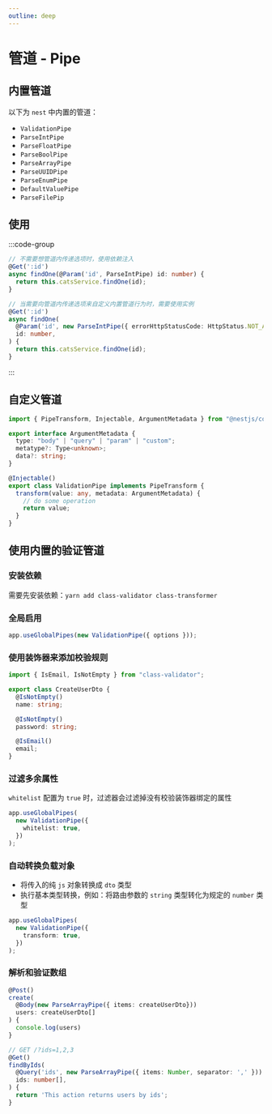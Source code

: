 ```yaml
---
outline: deep
---
```


# 管道 - Pipe

## 内置管道

以下为 `nest` 中内置的管道：

- `ValidationPipe`
- `ParseIntPipe`
- `ParseFloatPipe`
- `ParseBoolPipe`
- `ParseArrayPipe`
- `ParseUUIDPipe`
- `ParseEnumPipe`
- `DefaultValuePipe`
- `ParseFilePip`

## 使用

:::code-group

```ts [DI]
// 不需要想管道内传递选项时，使用依赖注入
@Get(':id')
async findOne(@Param('id', ParseIntPipe) id: number) {
  return this.catsService.findOne(id);
}
```

```ts [options]
// 当需要向管道内传递选项来自定义内置管道行为时，需要使用实例
@Get(':id')
async findOne(
  @Param('id', new ParseIntPipe({ errorHttpStatusCode: HttpStatus.NOT_ACCEPTABLE }))
  id: number,
) {
  return this.catsService.findOne(id);
}
```
:::

## 自定义管道

```ts
import { PipeTransform, Injectable, ArgumentMetadata } from "@nestjs/common";

export interface ArgumentMetadata {
  type: "body" | "query" | "param" | "custom";
  metatype?: Type<unknown>;
  data?: string;
}

@Injectable()
export class ValidationPipe implements PipeTransform {
  transform(value: any, metadata: ArgumentMetadata) {
    // do some operation
    return value;
  }
}
```

## 使用内置的验证管道

### 安装依赖

需要先安装依赖：`yarn add class-validator class-transformer`

### 全局启用

```ts
app.useGlobalPipes(new ValidationPipe({ options }));
```

### 使用装饰器来添加校验规则

```ts
import { IsEmail, IsNotEmpty } from "class-validator";

export class CreateUserDto {
  @IsNotEmpty()
  name: string;

  @IsNotEmpty()
  password: string;

  @IsEmail()
  email;
}
```

### 过滤多余属性

`whitelist` 配置为 `true` 时，过滤器会过滤掉没有校验装饰器绑定的属性

```ts
app.useGlobalPipes(
  new ValidationPipe({
    whitelist: true,
  })
);
```

### 自动转换负载对象

- 将传入的纯 `js` 对象转换成 `dto` 类型
- 执行基本类型转换，例如：将路由参数的 `string` 类型转化为规定的 `number` 类型

```ts
app.useGlobalPipes(
  new ValidationPipe({
    transform: true,
  })
);
```

### 解析和验证数组

```ts
@Post()
create(
  @Body(new ParseArrayPipe({ items: createUserDto}))
  users: createUserDto[]
) {
  console.log(users)
}

// GET /?ids=1,2,3
@Get()
findByIds(
  @Query('ids', new ParseArrayPipe({ items: Number, separator: ',' }))
  ids: number[],
) {
  return 'This action returns users by ids';
}
```
